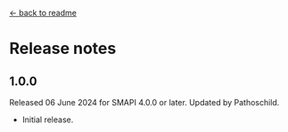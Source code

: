 ﻿﻿[← back to readme](README.md)

# Release notes
## 1.0.0
Released 06 June 2024 for SMAPI 4.0.0 or later. Updated by Pathoschild.

* Initial release.
